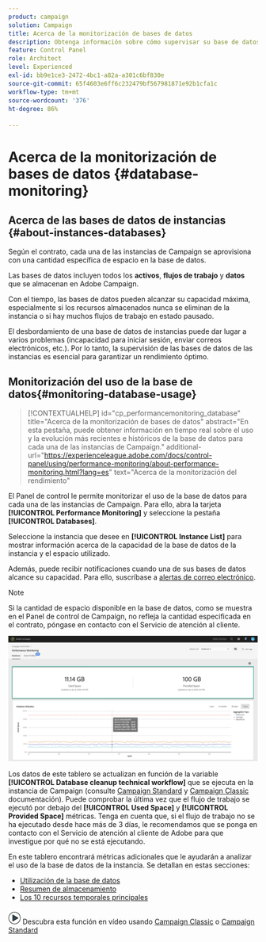 ```yaml
---
product: campaign
solution: Campaign
title: Acerca de la monitorización de bases de datos
description: Obtenga información sobre cómo supervisar su base de datos de Campaign en el Panel de control
feature: Control Panel
role: Architect
level: Experienced
exl-id: bb9e1ce3-2472-4bc1-a82a-a301c6bf830e
source-git-commit: 65f4603e6ff6c232479bf567981871e92b1cfa1c
workflow-type: tm+mt
source-wordcount: '376'
ht-degree: 86%

---
```


# Acerca de la monitorización de bases de datos {#database-monitoring}

## Acerca de las bases de datos de instancias {#about-instances-databases}

Según el contrato, cada una de las instancias de Campaign se aprovisiona con una cantidad específica de espacio en la base de datos.

Las bases de datos incluyen todos los **activos**, **flujos de trabajo** y **datos** que se almacenan en Adobe Campaign.

Con el tiempo, las bases de datos pueden alcanzar su capacidad máxima, especialmente si los recursos almacenados nunca se eliminan de la instancia o si hay muchos flujos de trabajo en estado pausado.

El desbordamiento de una base de datos de instancias puede dar lugar a varios problemas (incapacidad para iniciar sesión, enviar correos electrónicos, etc.). Por lo tanto, la supervisión de las bases de datos de las instancias es esencial para garantizar un rendimiento óptimo.

## Monitorización del uso de la base de datos{#monitoring-database-usage}

>[!CONTEXTUALHELP]
>id="cp_performancemonitoring_database"
>title="Acerca de la monitorización de bases de datos"
>abstract="En esta pestaña, puede obtener información en tiempo real sobre el uso y la evolución más recientes e históricos de la base de datos para cada una de las instancias de Campaign."
>additional-url="https://experienceleague.adobe.com/docs/control-panel/using/performance-monitoring/about-performance-monitoring.html?lang=es" text="Acerca de la monitorización del rendimiento"

El Panel de control le permite monitorizar el uso de la base de datos para cada una de las instancias de Campaign. Para ello, abra la tarjeta **[!UICONTROL Performance Monitoring]** y seleccione la pestaña **[!UICONTROL Databases]**.

Seleccione la instancia que desee en **[!UICONTROL Instance List]** para mostrar información acerca de la capacidad de la base de datos de la instancia y el espacio utilizado.

Además, puede recibir notificaciones cuando una de sus bases de datos alcance su capacidad. Para ello, suscríbase a [alertas de correo electrónico](../../performance-monitoring/using/email-alerting.md).

>[!NOTE]
>
>Si la cantidad de espacio disponible en la base de datos, como se muestra en el Panel de control de Campaign, no refleja la cantidad especificada en el contrato, póngase en contacto con el Servicio de atención al cliente.

![](assets/databases_dashboard.png)

Los datos de este tablero se actualizan en función de la variable **[!UICONTROL Database cleanup technical workflow]** que se ejecuta en la instancia de Campaign (consulte [Campaign Standard](https://experienceleague.adobe.com/docs/campaign-standard/using/administrating/application-settings/technical-workflows.html?lang=es#list-of-technical-workflows) y [Campaign Classic](https://experienceleague.adobe.com/docs/campaign-classic/using/monitoring-campaign-classic/data-processing/database-cleanup-workflow.html?lang=es) documentación). Puede comprobar la última vez que el flujo de trabajo se ejecutó por debajo del **[!UICONTROL Used Space]** y **[!UICONTROL Provided Space]** métricas. Tenga en cuenta que, si el flujo de trabajo no se ha ejecutado desde hace más de 3 días, le recomendamos que se ponga en contacto con el Servicio de atención al cliente de Adobe para que investigue por qué no se está ejecutando.

En este tablero encontrará métricas adicionales que le ayudarán a analizar el uso de la base de datos de la instancia. Se detallan en estas secciones:

* [Utilización de la base de datos](../../performance-monitoring/using/database-utilization.md)
* [Resumen de almacenamiento](../../performance-monitoring/using/database-storage-overview.md)
* [Los 10 recursos temporales principales](../../performance-monitoring/using/database-top-ten-resources.md)

<!--* [Active queries](../../performance-monitoring/using/database-active-queries.md)-->

![](assets/do-not-localize/how-to-video.png) Descubra esta función en vídeo usando [Campaign Classic](https://experienceleague.adobe.com/docs/campaign-classic-learn/control-panel/performance-monitoring/monitoring-databases.html?lang=es#performance-monitoring) o [Campaign Standard](https://experienceleague.adobe.com/docs/campaign-standard-learn/control-panel/performance-monitoring/monitoring-databases.html?lang=es#performance-monitoring)

